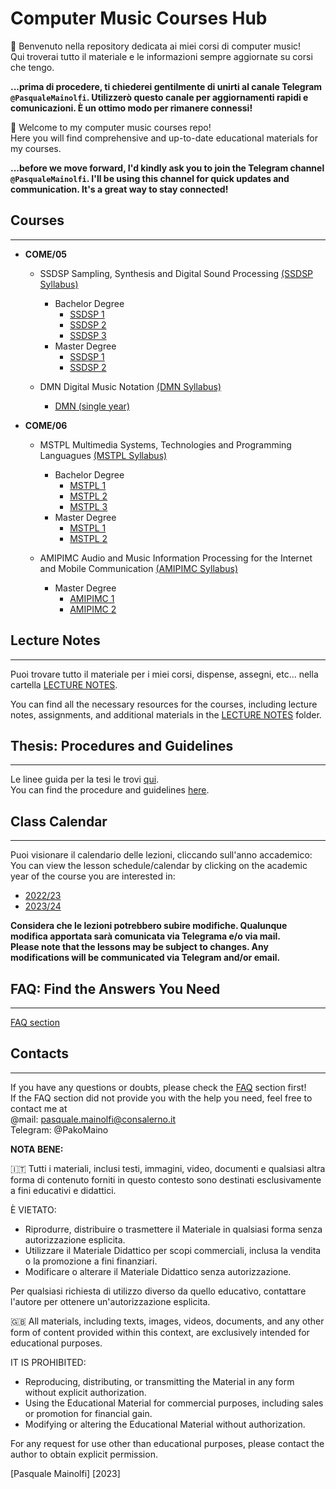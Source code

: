 # **Computer Music Courses Hub**

👋 Benvenuto nella repository dedicata ai miei corsi di computer music!  
Qui troverai tutto il materiale e le informazioni sempre aggiornate su corsi che tengo.  

**...prima di procedere, ti chiederei gentilmente di unirti al canale Telegram `@PasqualeMainolfi`. Utilizzerò questo canale per aggiornamenti rapidi e comunicazioni. È un ottimo modo per rimanere connessi!**

👋 Welcome to my computer music courses repo!  
Here you will find comprehensive and up-to-date educational materials for my courses.

**...before we move forward, I'd kindly ask you to join the Telegram channel `@PasqualeMainolfi`. I'll be using this channel for quick updates and communication. It's a great way to stay connected!**

## **Courses**

---

- **COME/05**  

  - SSDSP Sampling, Synthesis and Digital Sound Processing [(SSDSP Syllabus)](/COURSES/COME05/SamplingSynthesisAndDigitalSoundProcessing/SYLLABUS_AND_TOOLS.md)
    - Bachelor Degree
      - [SSDSP 1](/COURSES/COME05/SamplingSynthesisAndDigitalSoundProcessing/Bachelor/BachelorCourseProgram_first_year.md)
      - [SSDSP 2](/COURSES/COME05/SamplingSynthesisAndDigitalSoundProcessing/Bachelor/BachelorCourseProgram_second_year.md)
      - [SSDSP 3](/COURSES/COME05/SamplingSynthesisAndDigitalSoundProcessing/Bachelor/BachelorCourseProgram_third_year.md)
    - Master Degree
      - [SSDSP 1](/COURSES/COME05/SamplingSynthesisAndDigitalSoundProcessing/Master/MasterCourseProgram_first_year.md)
      - [SSDSP 2](/COURSES/COME05/SamplingSynthesisAndDigitalSoundProcessing/Master/MasterCourseProgram_second_year.md)

  - DMN Digital Music Notation [(DMN Syllabus)](/COURSES/COME05/DigitalMusicNotation/SYLLABUS_AND_TOOLS.md)
    - [DMN (single year)](/COURSES/COME05/DigitalMusicNotation/CourseProgram_single_year.md)

- **COME/06**

  - MSTPL Multimedia Systems, Technologies and Programming Languagues [(MSTPL Syllabus)](/COURSES/COME06/MultimediaSystemsTechnologiesAndProgrammingLanguagues/SYLLABUS_AND_TOOLS.md)  
    - Bachelor Degree
      - [MSTPL 1](/COURSES/COME06/MultimediaSystemsTechnologiesAndProgrammingLanguagues/Bachelor/BachelorCourseProgram_first_year.md)
      - [MSTPL 2](/COURSES/COME06/MultimediaSystemsTechnologiesAndProgrammingLanguagues/Bachelor/BachelorCourseProgram_second_year.md)
      - [MSTPL 3](/COURSES/COME06/MultimediaSystemsTechnologiesAndProgrammingLanguagues/Bachelor/BachelorCourseProgram_third_year.md)
    - Master Degree
      - [MSTPL 1](/COURSES/COME06/MultimediaSystemsTechnologiesAndProgrammingLanguagues/Master/MasterCourseProgram_first_year.md)
      - [MSTPL 2](/COURSES/COME06/MultimediaSystemsTechnologiesAndProgrammingLanguagues/Master/MasterCourseProgram_second_year.md)
  
  - AMIPIMC Audio and Music Information Processing for the Internet and Mobile Communication [(AMIPIMC Syllabus)](/COURSES/COME06/AudioAndMusicInformationProcessingForTheInternetAndMobilCommunication/SYLLABUS_AND_TOOLS.md)
    - Master Degree
      - [AMIPIMC 1](/COURSES/COME06/AudioAndMusicInformationProcessingForTheInternetAndMobilCommunication/Master/MasterCourseProgram_first_year.md)
      - [AMIPIMC 2](/COURSES/COME06/AudioAndMusicInformationProcessingForTheInternetAndMobilCommunication/Master/MasterCourseProgram_second_year.md)

## **Lecture Notes**  

---
Puoi trovare tutto il materiale per i miei corsi, dispense, assegni, etc... nella cartella [LECTURE NOTES](/LECTURE_NOTES/).

You can find all the necessary resources for the courses, including lecture notes, assignments, and additional materials in the [LECTURE NOTES](/LECTURE_NOTES/) folder.

## **Thesis: Procedures and Guidelines**  

---
Le linee guida per la tesi le trovi [qui](/THESIS_GUIDELINES/thesis.md).  
You can find the procedure and guidelines [here](/THESIS_GUIDELINES/thesis.md).

## **Class Calendar**  

---
Puoi visionare il calendario delle lezioni, cliccando sull'anno accademico:  
You can view the lesson schedule/calendar by clicking on the academic year of the course you are interested in:

- [2022/23](/CLASS_CALENDAR/CALENDAR.md#202223)
- [2023/24](/CLASS_CALENDAR/CALENDAR.md#202324)

**Considera che le lezioni potrebbero subire modifiche. Qualunque modifica apportata sarà comunicata via Telegrama e/o via mail.**  
**Please note that the lessons may be subject to changes. Any modifications will be communicated via Telegram and/or email.**

## **FAQ: Find the Answers You Need**  

---
[FAQ section](/FAQ/FAQ.md)

## **Contacts**  

---
If you have any questions or doubts, please check the [FAQ](/FAQ/FAQ.md) section first!  
If the FAQ section did not provide you with the help you need, feel free to contact me at  
@mail: <pasquale.mainolfi@consalerno.it>  
Telegram: @PakoMaino  

**NOTA BENE:**  

🇮🇹 Tutti i materiali, inclusi testi, immagini, video, documenti e qualsiasi altra forma di contenuto
forniti in questo contesto sono destinati esclusivamente a fini educativi e didattici.

È VIETATO:

- Riprodurre, distribuire o trasmettere il Materiale in qualsiasi forma senza autorizzazione esplicita.
- Utilizzare il Materiale Didattico per scopi commerciali, inclusa la vendita o la promozione a fini finanziari.
- Modificare o alterare il Materiale Didattico senza autorizzazione.

Per qualsiasi richiesta di utilizzo diverso da quello educativo, contattare l'autore per ottenere un'autorizzazione esplicita.

🇬🇧 All materials, including texts, images, videos, documents, and any other form of content 
provided within this context, are exclusively intended for educational purposes.

IT IS PROHIBITED:

- Reproducing, distributing, or transmitting the Material in any form without explicit authorization.
- Using the Educational Material for commercial purposes, including sales or promotion for financial gain.
- Modifying or altering the Educational Material without authorization.

For any request for use other than educational purposes, please contact the author to obtain explicit permission.

[Pasquale Mainolfi]
[2023]

